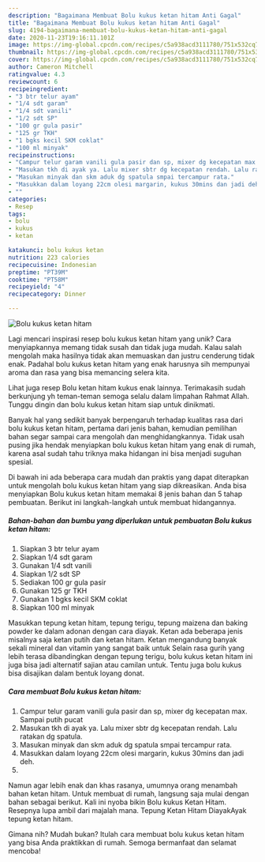 ```yaml
---
description: "Bagaimana Membuat Bolu kukus ketan hitam Anti Gagal"
title: "Bagaimana Membuat Bolu kukus ketan hitam Anti Gagal"
slug: 4194-bagaimana-membuat-bolu-kukus-ketan-hitam-anti-gagal
date: 2020-11-23T19:16:11.101Z
image: https://img-global.cpcdn.com/recipes/c5a938acd3111780/751x532cq70/bolu-kukus-ketan-hitam-foto-resep-utama.jpg
thumbnail: https://img-global.cpcdn.com/recipes/c5a938acd3111780/751x532cq70/bolu-kukus-ketan-hitam-foto-resep-utama.jpg
cover: https://img-global.cpcdn.com/recipes/c5a938acd3111780/751x532cq70/bolu-kukus-ketan-hitam-foto-resep-utama.jpg
author: Cameron Mitchell
ratingvalue: 4.3
reviewcount: 6
recipeingredient:
- "3 btr telur ayam"
- "1/4 sdt garam"
- "1/4 sdt vanili"
- "1/2 sdt SP"
- "100 gr gula pasir"
- "125 gr TKH"
- "1 bgks kecil SKM coklat"
- "100 ml minyak"
recipeinstructions:
- "Campur telur garam vanili gula pasir dan sp, mixer dg kecepatan max. Sampai putih pucat"
- "Masukan tkh di ayak ya. Lalu mixer sbtr dg kecepatan rendah. Lalu ratakan dg spatula."
- "Masukan minyak dan skm aduk dg spatula smpai tercampur rata."
- "Masukkan dalam loyang 22cm olesi margarin, kukus 30mins dan jadi deh."
- ""
categories:
- Resep
tags:
- bolu
- kukus
- ketan

katakunci: bolu kukus ketan 
nutrition: 223 calories
recipecuisine: Indonesian
preptime: "PT39M"
cooktime: "PT58M"
recipeyield: "4"
recipecategory: Dinner

---
```



![Bolu kukus ketan hitam](https://img-global.cpcdn.com/recipes/c5a938acd3111780/751x532cq70/bolu-kukus-ketan-hitam-foto-resep-utama.jpg)

Lagi mencari inspirasi resep bolu kukus ketan hitam yang unik? Cara menyiapkannya memang tidak susah dan tidak juga mudah. Kalau salah mengolah maka hasilnya tidak akan memuaskan dan justru cenderung tidak enak. Padahal bolu kukus ketan hitam yang enak harusnya sih mempunyai aroma dan rasa yang bisa memancing selera kita.

Lihat juga resep Bolu ketan hitam kukus enak lainnya. Terimakasih sudah berkunjung yh teman-teman semoga selalu dalam limpahan Rahmat Allah. Tunggu dingin dan bolu kukus ketan hitam siap untuk dinikmati.

Banyak hal yang sedikit banyak berpengaruh terhadap kualitas rasa dari bolu kukus ketan hitam, pertama dari jenis bahan, kemudian pemilihan bahan segar sampai cara mengolah dan menghidangkannya. Tidak usah pusing jika hendak menyiapkan bolu kukus ketan hitam yang enak di rumah, karena asal sudah tahu triknya maka hidangan ini bisa menjadi suguhan spesial.


Di bawah ini ada beberapa cara mudah dan praktis yang dapat diterapkan untuk mengolah bolu kukus ketan hitam yang siap dikreasikan. Anda bisa menyiapkan Bolu kukus ketan hitam memakai 8 jenis bahan dan 5 tahap pembuatan. Berikut ini langkah-langkah untuk membuat hidangannya.

<!--inarticleads1-->

##### Bahan-bahan dan bumbu yang diperlukan untuk pembuatan Bolu kukus ketan hitam:

1. Siapkan 3 btr telur ayam
1. Siapkan 1/4 sdt garam
1. Gunakan 1/4 sdt vanili
1. Siapkan 1/2 sdt SP
1. Sediakan 100 gr gula pasir
1. Gunakan 125 gr TKH
1. Gunakan 1 bgks kecil SKM coklat
1. Siapkan 100 ml minyak


Masukkan tepung ketan hitam, tepung terigu, tepung maizena dan baking powder ke dalam adonan dengan cara diayak. Ketan ada beberapa jenis misalnya saja ketan putih dan ketan hitam. Ketan mengandung banyak sekali mineral dan vitamin yang sangat baik untuk Selain rasa gurih yang lebih terasa dibandingkan dengan tepung terigu, bolu kukus ketan hitam ini juga bisa jadi alternatif sajian atau camilan untuk. Tentu juga bolu kukus bisa disajikan dalam bentuk loyang donat. 

<!--inarticleads2-->

##### Cara membuat Bolu kukus ketan hitam:

1. Campur telur garam vanili gula pasir dan sp, mixer dg kecepatan max. Sampai putih pucat
1. Masukan tkh di ayak ya. Lalu mixer sbtr dg kecepatan rendah. Lalu ratakan dg spatula.
1. Masukan minyak dan skm aduk dg spatula smpai tercampur rata.
1. Masukkan dalam loyang 22cm olesi margarin, kukus 30mins dan jadi deh.
1. 


Namun agar lebih enak dan khas rasanya, umumnya orang menambah bahan ketan hitam. Untuk membuat di rumah, langsung saja mulai dengan bahan sebagai berikut. Kali ini nyoba bikin Bolu kukus Ketan Hitam. Resepnya lupa ambil dari majalah mana. Tepung Ketan Hitam DiayakAyak tepung ketan hitam. 

Gimana nih? Mudah bukan? Itulah cara membuat bolu kukus ketan hitam yang bisa Anda praktikkan di rumah. Semoga bermanfaat dan selamat mencoba!
